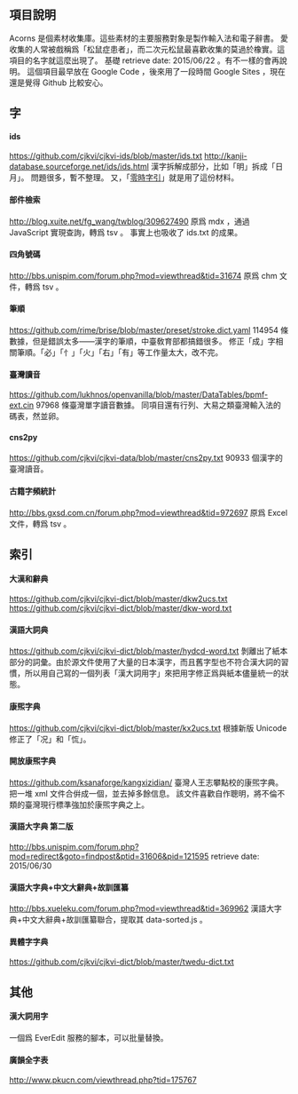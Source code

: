 ## 項目說明
Acorns 是個素材收集庫。這些素材的主要服務對象是製作輸入法和電子辭書。
愛收集的人常被戲稱爲「松鼠症患者」，而二次元松鼠最喜歡收集的莫過於橡實。這項目的名字就這麼出現了。
基礎 retrieve date: 2015/06/22 。有不一樣的會再說明。
這個項目最早放在 Google Code ，後來用了一段時間 Google Sites ，現在還是覺得 Github 比較安心。

## 字

#### ids
https://github.com/cjkvi/cjkvi-ids/blob/master/ids.txt
http://kanji-database.sourceforge.net/ids/ids.html
漢字拆解成部分，比如「明」拆成「日月」。
問題很多，暫不整理。
又，「[零時字引](https://github.com/g0v/z0y/)」就是用了這份材料。

#### 部件檢索
http://blog.xuite.net/fg_wang/twblog/309627490
原爲 mdx ，通過 JavaScript 實現查詢，轉爲 tsv 。
事實上也吸收了 ids.txt 的成果。

#### 四角號碼
http://bbs.unispim.com/forum.php?mod=viewthread&tid=31674
原爲 chm 文件，轉爲 tsv 。

#### 筆順
https://github.com/rime/brise/blob/master/preset/stroke.dict.yaml
114954 條數據，但是錯誤太多——漢字的筆順，中臺敎育部都搞錯很多。
修正「成」字相關筆順。「必」「忄」「火」「右」「有」等工作量太大，改不完。

#### 臺灣讀音
https://github.com/lukhnos/openvanilla/blob/master/DataTables/bpmf-ext.cin
97968 條臺灣單字讀音數據。
同項目還有行列、大易之類臺灣輸入法的碼表，然並卵。

#### cns2py
https://github.com/cjkvi/cjkvi-data/blob/master/cns2py.txt
90933 個漢字的臺灣讀音。

#### 古籍字頻統計
http://bbs.gxsd.com.cn/forum.php?mod=viewthread&tid=972697
原爲 Excel 文件，轉爲 tsv 。

## 索引

#### 大漢和辭典
https://github.com/cjkvi/cjkvi-dict/blob/master/dkw2ucs.txt
https://github.com/cjkvi/cjkvi-dict/blob/master/dkw-word.txt

#### 漢語大詞典
https://github.com/cjkvi/cjkvi-dict/blob/master/hydcd-word.txt
剝離出了紙本部分的詞彙。由於源文件使用了大量的日本漢字，而且舊字型也不符合漢大詞的習慣，所以用自己寫的一個列表「漢大詞用字」來把用字修正爲與紙本儘量統一的狀態。

#### 康煕字典
https://github.com/cjkvi/cjkvi-dict/blob/master/kx2ucs.txt
根據新版 Unicode 修正了「况」和「㤺」。

#### 開放康煕字典
https://github.com/ksanaforge/kangxizidian/
臺灣人王志攀點校的康煕字典。
把一堆 xml 文件合倂成一個，並去掉多餘信息。
該文件喜歡自作聰明，將不倫不類的臺灣現行標準強加於康煕字典之上。

#### 漢語大字典 第二版
http://bbs.unispim.com/forum.php?mod=redirect&goto=findpost&ptid=31606&pid=121595
retrieve date: 2015/06/30

#### 漢語大字典+中文大辭典+故訓匯纂
http://bbs.xueleku.com/forum.php?mod=viewthread&tid=369962
漢語大字典+中文大辭典+故訓匯纂聯合，提取其 data-sorted.js 。

#### 異體字字典
https://github.com/cjkvi/cjkvi-dict/blob/master/twedu-dict.txt

## 其他

#### 漢大詞用字
一個爲 EverEdit 服務的腳本，可以批量替換。

#### 廣韻全字表
http://www.pkucn.com/viewthread.php?tid=175767